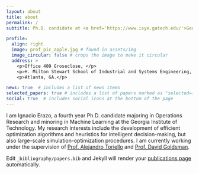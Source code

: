 ```yaml
---
layout: about
title: about
permalink: /
subtitle: Ph.D. candidate at <a href='https://www.isye.gatech.edu/'>Georgia Tech</a>.

profile:
  align: right
  image: prof_pic_apple.jpg # found in assets/img
  image_circular: false # crops the image to make it circular
  address: >
    <p>Office 409 Groseclose, </p>
    <p>H. Milton Stewart School of Industrial and Systems Engineering, </p>
    <p>Atlanta, GA.</p>

news: true  # includes a list of news items
selected_papers: true # includes a list of papers marked as "selected={true}"
social: true  # includes social icons at the bottom of the page
---
```


I am Ignacio Erazo, a fourth year Ph.D. candidate majoring in Operations Research and minoring in Machine Learning at the Georgia Institute of Technology. My research interests include the development of efficient optimization algorithms and heuristics for intelligent decision-making, but also large-scale simulation-optimization procedures. I am currently working under the supervision of [Prof. Alejandro Toriello](https://sites.gatech.edu/alejandro-toriello/) and [Prof. David Goldsman](https://www.isye.gatech.edu/users/david-goldsman).

Edit `_bibliography/papers.bib` and Jekyll will render your [publications page](/al-folio/publications/) automatically.

